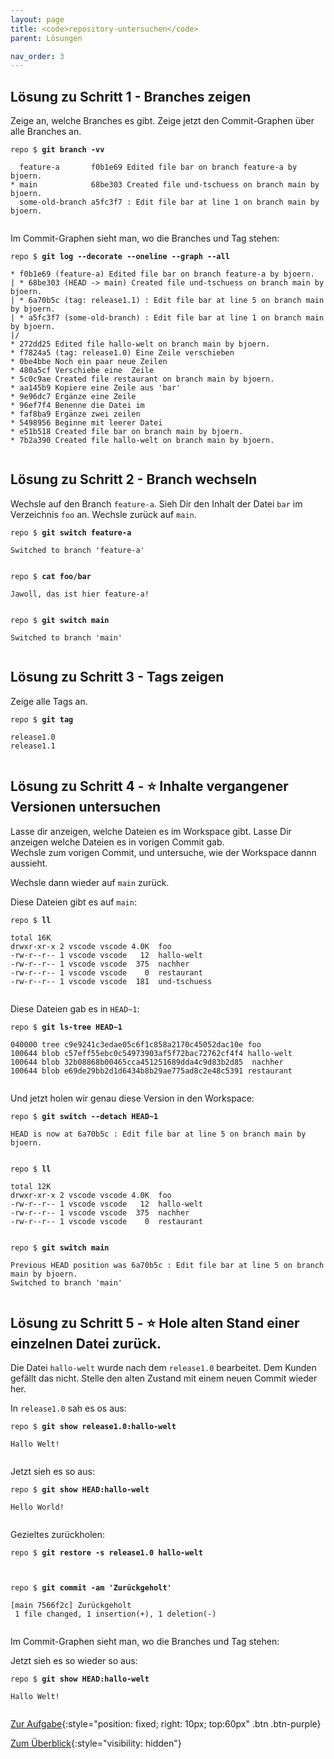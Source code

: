 ```yaml
---
layout: page
title: <code>repository-untersuchen</code>
parent: Lösungen

nav_order: 3
---
```

## Lösung zu Schritt 1 - Branches zeigen

Zeige an, welche Branches es gibt.
Zeige jetzt den Commit-Graphen über alle Branches an.


<pre><code>repo $ <b>git branch -vv</b><br><br>  feature-a       f0b1e69 Edited file bar on branch feature-a by bjoern.<br>* main            68be303 Created file und-tschuess on branch main by bjoern.<br>  some-old-branch a5fc3f7 : Edit file bar at line 1 on branch main by bjoern.<br><br></code></pre>


Im Commit-Graphen sieht man, wo die Branches und Tag stehen:


<pre><code>repo $ <b>git log --decorate --oneline --graph --all</b><br><br>* f0b1e69 (feature-a) Edited file bar on branch feature-a by bjoern.<br>| * 68be303 (HEAD -&gt; main) Created file und-tschuess on branch main by bjoern.<br>| * 6a70b5c (tag: release1.1) : Edit file bar at line 5 on branch main by bjoern.<br>| * a5fc3f7 (some-old-branch) : Edit file bar at line 1 on branch main by bjoern.<br>|/  <br>* 272dd25 Edited file hallo-welt on branch main by bjoern.<br>* f7824a5 (tag: release1.0) Eine Zeile verschieben<br>* 0be4bbe Noch ein paar neue Zeilen<br>* 480a5cf Verschiebe eine  Zeile<br>* 5c0c9ae Created file restaurant on branch main by bjoern.<br>* aa145b9 Kopiere eine Zeile aus 'bar'<br>* 9e96dc7 Ergänze eine Zeile<br>* 96ef7f4 Benenne die Datei im<br>* faf8ba9 Ergänze zwei zeilen<br>* 5498956 Beginne mit leerer Datei<br>* e51b518 Created file bar on branch main by bjoern.<br>* 7b2a390 Created file hallo-welt on branch main by bjoern.<br><br></code></pre>


## Lösung zu Schritt 2 - Branch wechseln

Wechsle auf den Branch `feature-a`.
Sieh Dir den Inhalt der Datei `bar` im Verzeichnis `foo` an.
Wechsle zurück auf `main`.


<pre><code>repo $ <b>git switch feature-a</b><br><br>Switched to branch 'feature-a'<br><br></code></pre>



<pre><code>repo $ <b>cat foo/bar</b><br><br>Jawoll, das ist hier feature-a!<br><br></code></pre>



<pre><code>repo $ <b>git switch main</b><br><br>Switched to branch 'main'<br><br></code></pre>


## Lösung zu Schritt 3 - Tags zeigen

Zeige alle Tags an.


<pre><code>repo $ <b>git tag</b><br><br>release1.0<br>release1.1<br><br></code></pre>


## Lösung zu Schritt 4 - ⭐ Inhalte vergangener Versionen untersuchen

Lasse dir anzeigen, welche Dateien es im Workspace gibt.
Lasse Dir anzeigen welche Dateien es in vorigen Commit gab.            
Wechsle zum vorigen Commit, und untersuche, wie der Workspace dannn aussieht.

Wechsle dann wieder auf `main` zurück.


Diese Dateien gibt es auf `main`:


<pre><code>repo $ <b>ll </b><br><br>total 16K<br>drwxr-xr-x 2 vscode vscode 4.0K  foo<br>-rw-r--r-- 1 vscode vscode   12  hallo-welt<br>-rw-r--r-- 1 vscode vscode  375  nachher<br>-rw-r--r-- 1 vscode vscode    0  restaurant<br>-rw-r--r-- 1 vscode vscode  181  und-tschuess<br><br></code></pre>



Diese Dateien gab es in `HEAD~1`:


<pre><code>repo $ <b>git ls-tree HEAD~1</b><br><br>040000 tree c9e9241c3edae05c6f1c858a2170c45052dac10e	foo<br>100644 blob c57eff55ebc0c54973903af5f72bac72762cf4f4	hallo-welt<br>100644 blob 32b08868b00465cca451251689dda4c9d83b2d85	nachher<br>100644 blob e69de29bb2d1d6434b8b29ae775ad8c2e48c5391	restaurant<br><br></code></pre>



Und jetzt holen wir genau diese Version in den Workspace:


<pre><code>repo $ <b>git switch --detach HEAD~1</b><br><br>HEAD is now at 6a70b5c : Edit file bar at line 5 on branch main by bjoern.<br><br></code></pre>



<pre><code>repo $ <b>ll </b><br><br>total 12K<br>drwxr-xr-x 2 vscode vscode 4.0K  foo<br>-rw-r--r-- 1 vscode vscode   12  hallo-welt<br>-rw-r--r-- 1 vscode vscode  375  nachher<br>-rw-r--r-- 1 vscode vscode    0  restaurant<br><br></code></pre>



<pre><code>repo $ <b>git switch main</b><br><br>Previous HEAD position was 6a70b5c : Edit file bar at line 5 on branch main by bjoern.<br>Switched to branch 'main'<br><br></code></pre>


## Lösung zu Schritt 5 - ⭐ Hole alten Stand einer einzelnen Datei zurück.

Die Datei `hallo-welt` wurde nach dem `release1.0` bearbeitet.
Dem Kunden gefällt das nicht. Stelle den alten Zustand mit
einem neuen Commit wieder her. 

In `release1.0` sah es os aus:


<pre><code>repo $ <b>git show release1.0:hallo-welt</b><br><br>Hallo Welt!<br><br></code></pre>


Jetzt sieh es so aus:


<pre><code>repo $ <b>git show HEAD:hallo-welt</b><br><br>Hello World!<br><br></code></pre>


Gezieltes zurückholen:


<pre><code>repo $ <b>git restore -s release1.0 hallo-welt</b><br><br><br></code></pre>



<pre><code>repo $ <b>git commit -am 'Zurückgeholt'</b><br><br>[main 7566f2c] Zurückgeholt<br> 1 file changed, 1 insertion(+), 1 deletion(-)<br><br></code></pre>


Im Commit-Graphen sieht man, wo die Branches und Tag stehen:

Jetzt sieh es so wieder so aus:


<pre><code>repo $ <b>git show HEAD:hallo-welt</b><br><br>Hallo Welt!<br><br></code></pre>


[Zur Aufgabe](aufgabe-repository-untersuchen.html){:style="position: fixed; right: 10px; top:60px" .btn .btn-purple}

[Zum Überblick](../../ueberblick.html){:style="visibility: hidden"}


